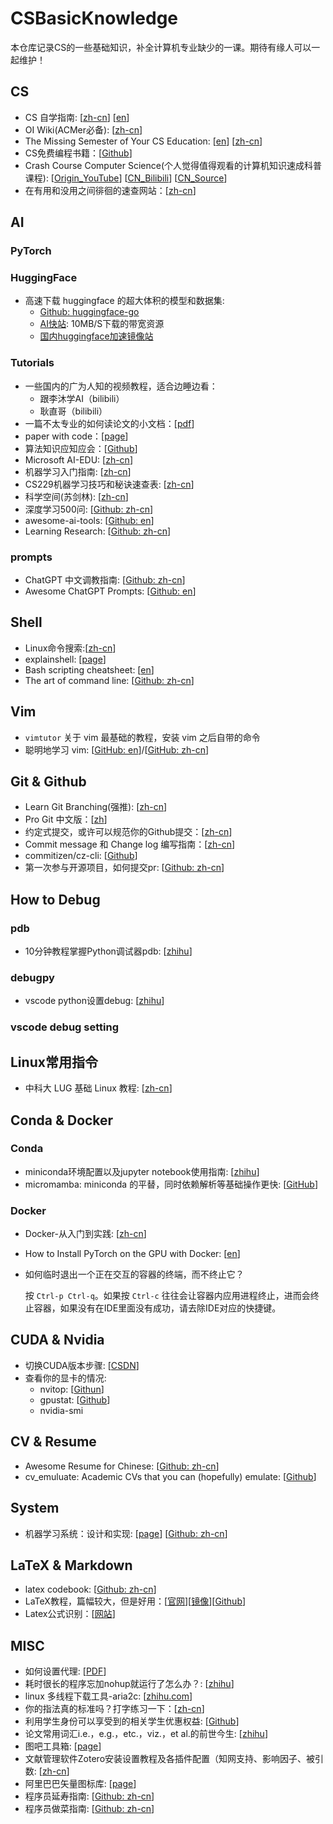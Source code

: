 # CSBasicKnowledge
本仓库记录CS的一些基础知识，补全计算机专业缺少的一课。期待有缘人可以一起维护！

## CS
- CS 自学指南: [[zh-cn](https://github.com/PKUFlyingPig/cs-self-learning)] [[en](https://github.com/PKUFlyingPig/Self-learning-Computer-Science)]
- OI Wiki(ACMer必备): [[zh-cn](https://oi-wiki.org/)] 
- The Missing Semester of Your CS Education: [[en](https://missing.csail.mit.edu/)] [[zh-cn](https://missing-semester-cn.github.io/)]
- CS免费编程书籍：\[[Github](https://github.com/yinhonggen/free-programming-books-zh_CN)\]
- Crash Course Computer Science(个人觉得值得观看的计算机知识速成科普课程): [[Origin_YouTube](https://www.youtube.com/playlist?list=PL8dPuuaLjXtNlUrzyH5r6jN9ulI)] [[CN_Bilibili](BV1EW411u7th)] [[CN_Source](https://github.com/1c7/crash-course-computer-science-chinese)]
- 在有用和没用之间徘徊的速查网站：\[[zh-cn](https://quickref.cn/)\]

## AI

### PyTorch
### HuggingFace

- 高速下载 huggingface 的超大体积的模型和数据集:
  - [Github: huggingface-go](https://github.com/xieincz/huggingface-go)
  - [AI快站](https://aifasthub.com/): 10MB/S下载的带宽资源
  - [国内huggingface加速镜像站](https://hf-mirror.com)

### Tutorials

- 一些国内的广为人知的视频教程，适合边睡边看：
  - 跟李沐学AI（bilibili）
  - 耿直哥（bilibili）
- 一篇不太专业的如何读论文的小文档：\[[pdf](./论文粗读攻略.md)\]
- paper with code：[[page](https://paperswithcode.com/)]
- 算法知识应知应会：[[Github](https://github.com/nosuggest/Reflection_Summary)]
- Microsoft AI-EDU: [[zh-cn](https://microsoft.github.io/ai-edu/index.html)]
- 机器学习入门指南: [[zh-cn](https://tjxj.github.io/)]
- CS229机器学习技巧和秘诀速查表: [[zh-cn](https://stanford.edu/~shervine/l/zh/teaching/cs-229/cheatsheet-machine-learning-tips-and-tricks#)]
- 科学空间(苏剑林): [[zh-cn](https://spaces.ac.cn/)]
- 深度学习500问: [[Github: zh-cn](https://github.com/scutan90/DeepLearning-500-questions)]
- awesome-ai-tools: [[Github: en](https://github.com/NoFish-528/awesome-ai-tools)]
- Learning Research: [[Github: zh-cn](https://github.com/pengsida/learning_research)]

### prompts
- ChatGPT 中文调教指南: [[Github: zh-cn](https://github.com/PlexPt/awesome-chatgpt-prompts-zh)]
- Awesome ChatGPT Prompts: [[Github: en](https://github.com/f/awesome-chatgpt-prompts)]

## Shell

- Linux命令搜索:[[zh-cn](https://jaywcjlove.gitee.io/linux-command/)]
- explainshell: [[page](https://explainshell.com/)]
- Bash scripting cheatsheet: [[en](https://devhints.io/bash)]
- The art of command line: [[Github: zh-cn](https://github.com/jlevy/the-art-of-command-line/blob/master/README-zh.md)]

## Vim

- `vimtutor` 关于 vim 最基础的教程，安装 vim 之后自带的命令
- 聪明地学习 vim: [[GitHub: en](https://github.com/iggredible/Learn-Vim)]/[[GitHub: zh-cn](https://github.com/wsdjeg/Learn-Vim_zh_cn/tree/88c823118735d1a39c3e04451304c1c2c91a5ac3)]

## Git & Github
- Learn Git Branching(强推): [[zh-cn](https://learngitbranching.js.org/?locale=zh_CN)]
- Pro Git 中文版：[[zh](https://www.progit.cn/)]
- 约定式提交，或许可以规范你的Github提交：\[[zh-cn](https://www.conventionalcommits.org/zh-hans/v1.0.0/)\]
- Commit message 和 Change log 编写指南：[[zh-cn](https://ruanyifeng.com/blog/2016/01/commit_message_change_log.html)]
- commitizen/cz-cli: [[Github](https://github.com/commitizen/cz-cli)]
- 第一次参与开源项目，如何提交pr: [[Github: zh-cn](https://github.com/firstcontributions/first-contributions/blob/main/translations/README.zh-cn.md)]

## How to Debug
### pdb
- 10分钟教程掌握Python调试器pdb: [[zhihu](https://zhuanlan.zhihu.com/p/37294138)]
### debugpy
- vscode python设置debug: [[zhihu](https://www.zhihu.com/question/35022733/answer/3178874019)]

### vscode debug setting

## Linux常用指令

- 中科大 LUG 基础 Linux 教程: [[zh-cn](https://101.lug.ustc.edu.cn/)]

## Conda & Docker
### Conda
- miniconda环境配置以及jupyter notebook使用指南: [[zhihu](https://zhuanlan.zhihu.com/p/449750184)]
- micromamba: miniconda 的平替，同时依赖解析等基础操作更快: [[GitHub](https://github.com/mamba-org/mamba)]

### Docker
- Docker-从入门到实践: [[zh-cn](https://docker-practice.github.io/zh-cn/)]
- How to Install PyTorch on the GPU with Docker: [[en](https://saturncloud.io/blog/how-to-install-pytorch-on-the-gpu-with-docker/)]
- 如何临时退出一个正在交互的容器的终端，而不终止它？
  
  按 `Ctrl-p Ctrl-q`。如果按 `Ctrl-c` 往往会让容器内应用进程终止，进而会终止容器，如果没有在IDE里面没有成功，请去除IDE对应的快捷键。

## CUDA & Nvidia
- 切换CUDA版本步骤: [[CSDN](https://blog.csdn.net/u013905398/article/details/103799621)]
- 查看你的显卡的情况:
  - nvitop: [[Githun](https://github.com/XuehaiPan/nvitop)]
  - gpustat: [[Github](https://github.com/wookayin/gpustat)]
  - nvidia-smi
## CV & Resume
- Awesome Resume for Chinese: [[Github: zh-cn](https://github.com/dyweb/awesome-resume-for-chinese)]
- cv_emuluate: Academic CVs that you can (hopefully) emulate: [[Github](https://github.com/hongtaoh/cv_emulate)]
## System
- 机器学习系统：设计和实现: [[page](https://openmlsys.github.io/)] [[Github: zh-cn](https://github.com/openmlsys/openmlsys-zh)]

## LaTeX & Markdown
- latex codebook: [[Github: zh-cn](https://github.com/xinychen/latex-cookbook)]
- LaTeX教程，篇幅较大，但是好用：\[[官网](https://ctan.org/tex-archive/info/lshort/chinese)\]\[[镜像](http://mirrors.cqu.edu.cn/CTAN/info/lshort/chinese/lshort-zh-cn.pdf)\]\[[Github](https://github.com/CTeX-org/lshort-zh-cn)\]
- Latex公式识别：[[网站](https://www.simpletex.cn/ai/latex_ocr)]

## MISC
- 如何设置代理: [[PDF](./如何设置代理.pdf)]
- 耗时很长的程序忘加nohup就运行了怎么办？: [[zhihu](https://www.zhihu.com/question/586298694/answer/2991647868)]
- linux 多线程下载工具-aria2c: [[zhihu.com](https://zhuanlan.zhihu.com/p/637294044)]
- 你的指法真的标准吗？打字练习一下：\[[zh-cn](https://qwerty.kaiyi.cool/)\]
- 利用学生身份可以享受到的相关学生优惠权益: [[Github](https://github.com/ivmm/Student-resources)]
- 论文常用词汇i.e.，e.g.，etc.，viz.，et al.的前世今生: [[zhihu](https://zhuanlan.zhihu.com/p/63640148)]
- 图吧工具箱: [[page](http://www.tbtool.cn/)]
- 文献管理软件Zotero安装设置教程及各插件配置（知网支持、影响因子、被引数: [[zh-cn](https://www.starryfk.com/tec/zotero-settings-and-plugins-for-literature-management-software.html)]
- 阿里巴巴矢量图标库: [[page](https://www.iconfont.cn/)]
- 程序员延寿指南: [[Github: zh-cn](https://github.com/geekan/HowToLiveLonger)]
- 程序员做菜指南: [[Github: zh-cn](https://github.com/Anduin2017/HowToCook)]

